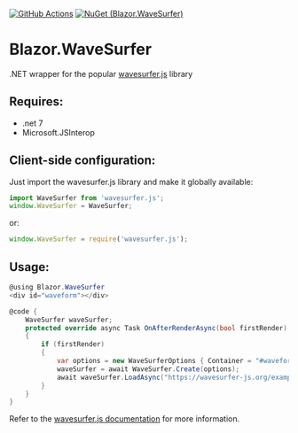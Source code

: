[![GitHub Actions](https://github.com/adam-drewery/Blazor.WaveSurfer/actions/workflows/build.yml/badge.svg)](https://github.com/adam-drewery/Blazor.WaveSurfer/actions/workflows/build.yml)
[![NuGet (Blazor.WaveSurfer)](https://img.shields.io/nuget/v/Blazor.WaveSurfer.svg?style=flat-square)](https://www.nuget.org/packages/Blazor.WaveSurfer/)


# Blazor.WaveSurfer
.NET wrapper for the popular [wavesurfer.js](https://wavesurfer-js.org/docs/) library

## Requires:
- .net 7
- Microsoft.JSInterop

## Client-side configuration:
Just import the wavesurfer.js library and make it globally available:
```js
import WaveSurfer from 'wavesurfer.js';
window.WaveSurfer = WaveSurfer;
```

or:

```js
window.WaveSurfer = require('wavesurfer.js');
```

## Usage:
```csharp
@using Blazor.WaveSurfer
<div id="waveform"></div>

@code {
    WaveSurfer waveSurfer;
    protected override async Task OnAfterRenderAsync(bool firstRender)
    {
        if (firstRender)
        {
            var options = new WaveSurferOptions { Container = "#waveform" /* your other options here */ }; 
            waveSurfer = await WaveSurfer.Create(options);
            await waveSurfer.LoadAsync("https://wavesurfer-js.org/example/split-channels/stereo.mp3");
        }
    }
}
```
Refer to the [wavesurfer.js documentation](https://wavesurfer-js.org/docs/) for more information.
